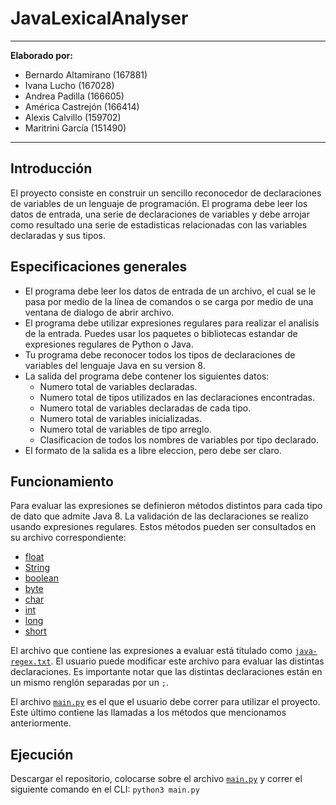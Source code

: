 # JavaLexicalAnalyser

---
**Elaborado por:**
+ Bernardo Altamirano (167881)
+ Ivana Lucho (167028)
+ Andrea Padilla (166605)
+ América Castrejón (166414)
+ Alexis Calvillo (159702)
+ Maritrini García (151490)
---

## Introducción
El proyecto consiste en construir un sencillo reconocedor de declaraciones de variables de un lenguaje de programación. El programa debe leer los datos de entrada, una serie de declaraciones de variables y debe arrojar como resultado una serie de estadisticas relacionadas con las variables declaradas y sus tipos.

## Especificaciones generales

* El programa debe leer los datos de entrada de un archivo, el cual se le pasa por medio de la línea de comandos o se carga por medio de una  ventana de dialogo de abrir archivo.
* El programa debe utilizar expresiones regulares para realizar el analisis de la entrada. Puedes usar los paquetes o bibliotecas estandar de expresiones regulares de Python o Java.
* Tu programa debe reconocer todos los tipos de declaraciones de variables del lenguaje Java en su version 8.
* La salida del programa debe contener los siguientes datos:
    * Numero total de variables declaradas.
    * Numero total de tipos utilizados en las declaraciones encontradas.
    * Numero total de variables declaradas de cada tipo.
    * Numero total de variables inicializadas.
    * Numero total de variables de tipo arreglo.
    * Clasificacion de todos los nombres de variables por tipo declarado.
* El formato de la salida es a libre eleccion, pero debe ser claro.

## Funcionamiento
Para evaluar las expresiones se definieron métodos distintos para cada tipo de dato que admite Java 8. La validación de las declaraciones se realizo usando expresiones regulares. Estos métodos pueden ser consultados en su archivo correspondiente:
* [float](https://github.com/bernyag/JavaLexicalAnalyser/blob/main/DoubleFloat.py)
* [String](https://github.com/bernyag/JavaLexicalAnalyser/blob/main/String.py)
* [boolean](https://github.com/bernyag/JavaLexicalAnalyser/blob/main/boolean.py)
* [byte](https://github.com/bernyag/JavaLexicalAnalyser/blob/main/byte.py)
* [char](https://github.com/bernyag/JavaLexicalAnalyser/blob/main/char.py)
* [int](https://github.com/bernyag/JavaLexicalAnalyser/blob/main/int.py)
* [long](https://github.com/bernyag/JavaLexicalAnalyser/blob/main/long.py)
* [short](https://github.com/bernyag/JavaLexicalAnalyser/blob/main/short.py)

El archivo que contiene las expresiones a evaluar está titulado como [`java-regex.txt`](https://github.com/bernyag/JavaLexicalAnalyser/blob/main/java-regex.txt). El usuario puede modificar este archivo para evaluar las distintas declaraciones. Es importante notar que las distintas declaraciones están en un mismo renglón separadas por un `;`.

El archivo [`main.py`](https://github.com/bernyag/JavaLexicalAnalyser/blob/main/main.py) es el que el usuario debe correr para utilizar el proyecto. Este último contiene las llamadas a los métodos que mencionamos anteriormente.

## Ejecución
Descargar el repositorio, colocarse sobre el archivo [`main.py`](https://github.com/bernyag/JavaLexicalAnalyser/blob/main/main.py) y correr el siguiente comando en el CLI:
   `python3 main.py`

